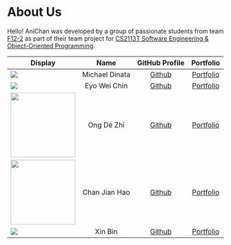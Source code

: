 # About Us

Hello! AniChan was developed by a group of passionate students from team [F12-2](https://github.com/AY2021S1-CS2113T-F12-2) as part of their team project for [CS2113T  Software Engineering & Object-Oriented Programming](https://nus-cs2113-ay2021s1.github.io/website/index.html).
  
Display | Name | GitHub Profile | Portfolio   
--------|:----:|:--------------:|:---------:  
![](https://via.placeholder.com/100.png?text=Photo) | Michael Dinata | [Github](https://github.com/michaeldinata) | [Portfolio](team/michaeldinata.md)  
![](https://via.placeholder.com/100.png?text=Photo) | Eyo Wei Chin | [Github](https://github.com/EyoWeiChin) | [Portfolio](team/EyoWeiChin.md)
<img src="https://avatars1.githubusercontent.com/u/39303087?s=400&v=4" width="150"/> | Ong De Zhi | [Github](https://github.com/OngDeZhi) | [Portfolio](team/OngDeZhi.md)  
<img src="https://i.pinimg.com/564x/c4/0d/7a/c40d7a7060fb74926c257db982b6ddaf--funny-stuff-funny-things.jpg" width="150"/> | Chan Jian Hao | [Github](https://github.com/ChanJianHao) | [Portfolio](team/chanjianhao.md)  
![](https://via.placeholder.com/100.png?text=Photo) | Xin Bin | [Github](https://github.com/n3wsoldier) | [Portfolio](team/xinbin.md)
